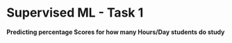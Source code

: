 # Supervised ML - Task 1
 **Predicting percentage Scores for how many Hours/Day students do study**
